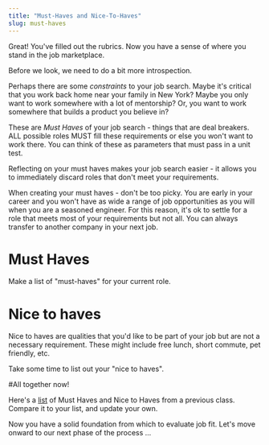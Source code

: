 ```yaml
---
title: "Must-Haves and Nice-To-Haves"
slug: must-haves
---
```


Great! You've filled out the rubrics. Now you have a sense of where you stand in the job marketplace.

Before we look, we need to do a bit more introspection.

Perhaps there are some *constraints* to your job search. Maybe it's critical that you work back home near your family in New York? Maybe you only want to work somewhere with a lot of mentorship? Or, you want to work somewhere that builds a product you believe in?

These are *Must Haves* of your job search - things that are deal breakers. ALL possible roles MUST fill these requirements or else you won't want to work there. You can think of these as parameters that must pass in a unit test.

Reflecting on your must haves makes your job search easier - it allows you to immediately discard roles that don't meet your requirements.

When creating your must haves - don't be too picky. You are early in your career and you won't have as wide a range of job opportunities as you will when you are a seasoned engineer. For this reason, it's ok to settle for a role that meets most of your requirements but not all. You can always transfer to another company in your next job.

# Must Haves
Make a list of "must-haves" for your current role.

# Nice to haves
Nice to haves are qualities that you'd like to be part of your job but are not a necessary  requirement. These might include free lunch, short commute, pet friendly, etc.

Take some time to list out your "nice to haves".

#All together now!

Here's a [list](https://docs.google.com/document/d/1WxcrXA-_M3t-iYLfrGv4MYDSczbNSHRBndk8QPLvgTg/edit) of Must Haves and Nice to Haves from a previous class. Compare it to your list, and update your own.

Now you have a solid foundation from which to evaluate job fit. Let's move onward to our next phase of the process ...
